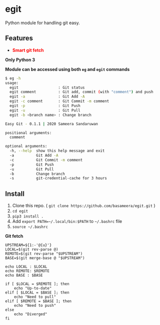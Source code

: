 # egit

Python module for handling git easy.

## Features

* **<span style="color:red">Smart git fetch</span>**

**Only Python 3**

**Module can be accessed using both `eg` and `egit` commands**

``` bash
$ eg -h
usage: 
  egit                  : Git status
  egit comment          : Git add, commit (with "comment") and push
  egit -a               : Git Add -A
  egit -c comment       : Git Commit -m comment
  egit -p               : Git Push
  egit -u               : Git Pull
  egit -b <branch name> : Change branch

Easy Git - 0.1.1 | 2020 Sameera Sandaruwan

positional arguments:
  comment

optional arguments:
  -h, --help  show this help message and exit
  -a          Git Add -A
  -c          Git Commit -m comment
  -p          Git Push
  -u          Git Pull
  -b          Change branch
  -s          git-credential-cache for 3 hours
```

## Install

1. Clone this repo. ( `git clone https://github.com/basameera/egit.git` )
1. `cd egit` 
1. `pip3 install .` 
1. Add `export PATH=~/.local/bin:$PATH` to `~/.bashrc` file
1. `source ~/.bashrc`

**Git fetch**

``` 
UPSTREAM=${1:-'@{u}'}
LOCAL=$(git rev-parse @)
REMOTE=$(git rev-parse "$UPSTREAM")
BASE=$(git merge-base @ "$UPSTREAM")

echo LOCAL : $LOCAL
echo REMOTE: $REMOTE
echo BASE : $BASE

if [ $LOCAL = $REMOTE ]; then
    echo "Up-to-date"
elif [ $LOCAL = $BASE ]; then
    echo "Need to pull"
elif [ $REMOTE = $BASE ]; then
    echo "Need to push"
else
    echo "Diverged"
fi
```
